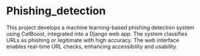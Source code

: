 # Phishing_detection
This project develops a machine learning-based phishing detection system using CatBoost, integrated into a Django web app. The system classifies URLs as phishing or legitimate with high accuracy. The web interface enables real-time URL checks, enhancing accessibility and usability.
